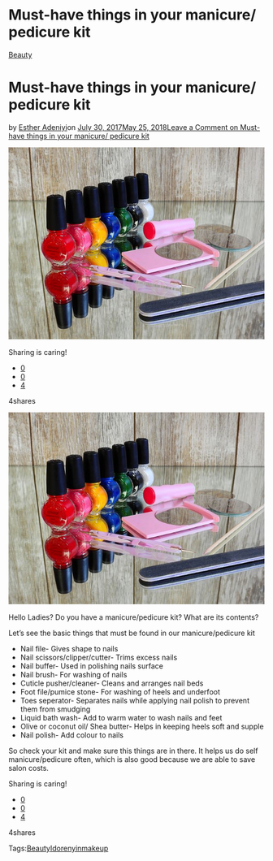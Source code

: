 # Must-have things in your manicure/ pedicure kit

[Beauty](https://estheradeniyi.com/category/beauty/)
# Must-have things in your manicure/ pedicure kit

by [Esther Adeniyi](https://estheradeniyi.com/author/esther-adeniyi/)on [July 30, 2017May 25, 2018](https://estheradeniyi.com/must-have-things-in-your-manicure/)[Leave a Comment on Must-have things in your manicure/ pedicure kit](https://estheradeniyi.com/must-have-things-in-your-manicure/#respond)

![](images\manicure.jpg)

Sharing is caring!

- [0](https://www.facebook.com/sharer/sharer.php?u=https%3A%2F%2Festheradeniyi.com%2Fmust-have-things-in-your-manicure%2F&amp;t=Must-have%20things%20in%20your%20manicure%2F%20pedicure%20kit)
- [0](https://twitter.com/intent/tweet?text=Must-have%20things%20in%20your%20manicure%2F%20pedicure%20kit&amp;url=https%3A%2F%2Festheradeniyi.com%2Fmust-have-things-in-your-manicure%2F)
- [4](#)

4shares

[![](images\manicure.jpg)](images\manicure.jpg)

Hello Ladies? Do you have a manicure/pedicure kit? What are its contents?

Let&#x2019;s see the basic things that must be found in our manicure/pedicure kit

- Nail&#xA0;file- Gives shape to nails
- Nail scissors/clipper/cutter- Trims excess nails
- Nail buffer- Used in polishing nails surface
- Nail brush- For washing of nails
- Cuticle pusher/cleaner- Cleans and arranges nail beds
- Foot file/pumice stone- For washing of heels and underfoot
- Toes seperator- Separates nails while applying nail polish to prevent them from smudging
- Liquid bath wash- Add to warm water to wash nails and feet
- Olive or coconut oil/ Shea butter- Helps in keeping heels soft and supple
- Nail polish- Add colour to nails

So check your kit and make sure this things are in there. It helps us do self manicure/pedicure often, which is also good because we are able to save salon costs.

Sharing is caring!

- [0](https://www.facebook.com/sharer/sharer.php?u=https%3A%2F%2Festheradeniyi.com%2Fmust-have-things-in-your-manicure%2F&amp;t=Must-have%20things%20in%20your%20manicure%2F%20pedicure%20kit)
- [0](https://twitter.com/intent/tweet?text=Must-have%20things%20in%20your%20manicure%2F%20pedicure%20kit&amp;url=https%3A%2F%2Festheradeniyi.com%2Fmust-have-things-in-your-manicure%2F)
- [4](#)

4shares

Tags:[Beauty](https://estheradeniyi.com/tag/beauty/)[Idorenyin](https://estheradeniyi.com/tag/idorenyin/)[makeup](https://estheradeniyi.com/tag/makeup/)